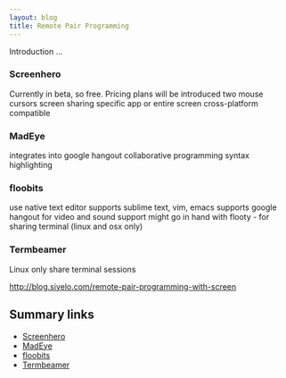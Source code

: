 ```yaml
---
layout: blog
title: Remote Pair Programming
---
```


Introduction ...

### Screenhero

Currently in beta, so free. Pricing plans will be introduced
two mouse cursors
screen sharing
specific app or entire screen
cross-platform compatible

### MadEye

integrates into google hangout
collaborative programming
syntax highlighting

### floobits

use native text editor
supports sublime text, vim, emacs
supports google hangout for video and sound support
might go in hand with flooty - for sharing terminal (linux and osx only)

### Termbeamer

Linux only
share terminal sessions

http://blog.siyelo.com/remote-pair-programming-with-screen

## Summary links

- [Screenhero](http://screenhero.com/)
- [MadEye](https://madeye.io/)
- [floobits](https://floobits.com/)
- [Termbeamer](http://termbeamer.com/)
